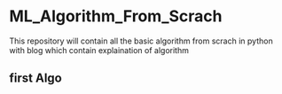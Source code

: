 # ML_Algorithm_From_Scrach
This repository will contain all the basic algorithm from scrach in python with blog which contain explaination of algorithm
<h2 class=".bg-info">first Algo</h2>
